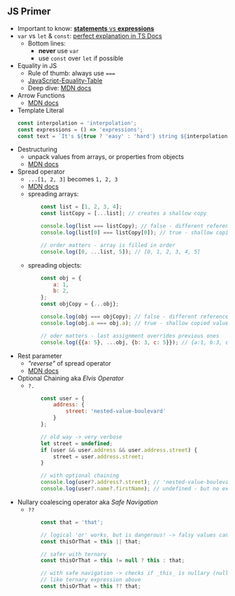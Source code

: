 ## JS Primer

* Important to know: [**statements** vs **expressions**](https://2ality.com/2012/09/expressions-vs-statements.html)
* `var` vs `let` & `const`:  [perfect explanation in TS Docs]('https://www.typescriptlang.org/docs/handbook/variable-declarations.html')
  * Bottom lines: 
    * **never** use `var` 
    * use `const` over `let` if possible
* Equality in JS
  * Rule of thumb: always use `===`
  * [JavaScript-Equality-Table](https://dorey.github.io/JavaScript-Equality-Table/)
  * Deep dive: [MDN docs](https://developer.mozilla.org/en-US/docs/Web/JavaScript/Equality_comparisons_and_sameness)
* Arrow Functions
  * [MDN docs](https://developer.mozilla.org/en-US/docs/Web/JavaScript/Reference/Functions/Arrow_functions)
* Template Literal
  ```js
  const interpolation = 'interpolation';
  const expressions = () => 'expressions';
  const text = `It's ${true ? 'easy' : 'hard'} string ${interpolation} with ${expressions()}!`;
  ```
* Destructuring
  * unpack values from arrays, or properties from objects
  * [MDN docs](https://developer.mozilla.org/en-US/docs/Web/JavaScript/Reference/Operators/Destructuring_assignment)
* Spread operator
  * `...[1, 2, 3]` becomes `1, 2, 3`
  * [MDN docs](https://developer.mozilla.org/en-US/docs/Web/JavaScript/Reference/Operators/Spread_syntax)
  * spreading arrays:
    ```js
        const list = [1, 2, 3, 4];
        const listCopy = [...list]; // creates a shallow copy

        console.log(list === listCopy); // false - different references
        console.log(list[0] === listCopy[0]); // true - shallow copied values & references are _the same_

        // order matters - array is filled in order
        console.log([0, ...list, 5]); // [0, 1, 2, 3, 4, 5]
    ```
  * spreading objects:
    ```js
        const obj = {
            a: 1,
            b: 2,
        };
        const objCopy = {...obj};

        console.log(obj === objCopy); // false - different references
        console.log(obj.a === obj.a); // true - shallow copied values & references are _the same_

        // oder matters - last assignment overrides previous ones
        console.log({{a: 5}, ...obj, {b: 3, c: 5}}); // {a:1, b:3, c:5}
    ```
* Rest parameter
  * _"reverse"_ of spread operator
  * [MDN docs](https://developer.mozilla.org/en-US/docs/Web/JavaScript/Reference/Functions/rest_parameters)
* Optional Chaining aka _Elvis Operator_
  * `?.`
    ```js
        const user = {
            address: {
                street: 'nested-value-boulevard'
            }
        };

        // old way -> very verbose
        let street = undefined;
        if (user && user.address && user.address.street) {
            street = user.address.street;
        }

        // with optional chaining
        console.log(user?.address?.street); // 'nested-value-boulevard'
        console.log(user?.name?.firstName); // undefined - but no exception!
    ```
* Nullary coalescing operator aka _Safe Navigation_
  * `??`
    ```js
        const that = 'that';

        // logical 'or' works, but is dangerous! -> falsy values can introduce errors
        const thisOrThat = this || that;

        // safer with ternary
        const thisOrThat = this != null ? this : that;

        // with safe navigation -> checks if _this_ is nullary (null or undefined) 
        // like ternary expression above
        const thisOrThat = this ?? that;
    ```
